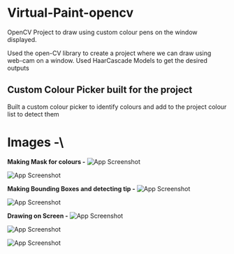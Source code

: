 # Virtual-Paint-opencv
OpenCV Project to draw using custom colour pens on the window displayed.

Used the open-CV library to create a project where we can draw using web-cam on a window.
Used HaarCascade Models to get the desired outputs

## Custom Colour Picker built for the project
Built a custom colour picker to identify colours and add to the project colour list to detect them

# Images -\

**Making Mask for colours -**
![App Screenshot](https://user-images.githubusercontent.com/71871835/163524467-56c69e0e-77a9-4514-84d6-8a53ef0cc8c3.png)

![App Screenshot](https://user-images.githubusercontent.com/71871835/163524799-910dab1f-4d80-4ef4-bf3b-85be7e6a4c0b.png)

**Making Bounding Boxes and detecting tip -**
![App Screenshot](https://user-images.githubusercontent.com/71871835/163525120-beb5b388-1305-4ca8-bf66-c13d6569cd79.png)

![App Screenshot](https://user-images.githubusercontent.com/71871835/163525120-beb5b388-1305-4ca8-bf66-c13d6569cd79.png)

**Drawing on Screen -**
![App Screenshot](https://user-images.githubusercontent.com/71871835/163525435-c2c4f361-e1e8-4c07-9d08-9067b638cd0c.png)

![App Screenshot](https://user-images.githubusercontent.com/71871835/163525444-65d184ba-8857-459a-9fae-a54ee361c829.png)

![App Screenshot](https://user-images.githubusercontent.com/71871835/163525450-40b7ca14-4ab2-4c3f-bf90-22b86b534a02.png)
